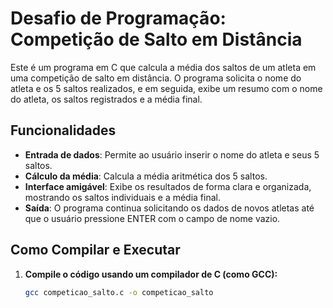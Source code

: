 # Desafio de Programação: Competição de Salto em Distância

Este é um programa em C que calcula a média dos saltos de um atleta em uma competição de salto em distância. O programa solicita o nome do atleta e os 5 saltos realizados, e em seguida, exibe um resumo com o nome do atleta, os saltos registrados e a média final.

## Funcionalidades
- **Entrada de dados**: Permite ao usuário inserir o nome do atleta e seus 5 saltos.
- **Cálculo da média**: Calcula a média aritmética dos 5 saltos.
- **Interface amigável**: Exibe os resultados de forma clara e organizada, mostrando os saltos individuais e a média final.
- **Saída**: O programa continua solicitando os dados de novos atletas até que o usuário pressione ENTER com o campo de nome vazio.

## Como Compilar e Executar

1. **Compile o código usando um compilador de C (como GCC):**
   ```bash
   gcc competicao_salto.c -o competicao_salto
